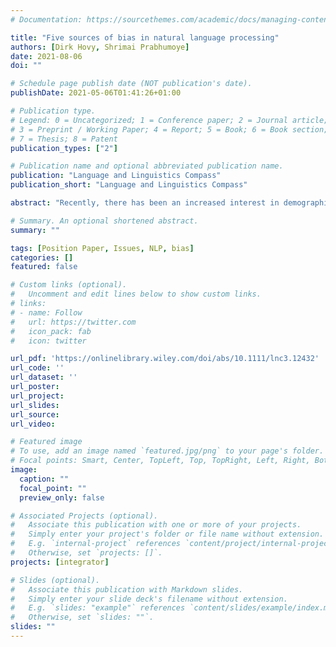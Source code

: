 ```yaml
---
# Documentation: https://sourcethemes.com/academic/docs/managing-content/

title: "Five sources of bias in natural language processing"
authors: [Dirk Hovy, Shrimai Prabhumoye]
date: 2021-08-06
doi: ""

# Schedule page publish date (NOT publication's date).
publishDate: 2021-05-06T01:41:26+01:00

# Publication type.
# Legend: 0 = Uncategorized; 1 = Conference paper; 2 = Journal article;
# 3 = Preprint / Working Paper; 4 = Report; 5 = Book; 6 = Book section;
# 7 = Thesis; 8 = Patent
publication_types: ["2"]

# Publication name and optional abbreviated publication name.
publication: "Language and Linguistics Compass"
publication_short: "Language and Linguistics Compass" 

abstract: "Recently, there has been an increased interest in demographically grounded bias in natural language processing (NLP) applications. Much of the recent work has focused on describing bias and providing an overview of bias in a larger context. Here, we provide a simple, actionable summary of this recent work. We outline five sources where bias can occur in NLP systems: (1) the data, (2) the annotation process, (3) the input representations, (4) the models, and finally (5) the research design (or how we conceptualize our research). We explore each of the bias sources in detail in this article, including examples and links to related work, as well as potential counter-measures." 

# Summary. An optional shortened abstract.
summary: ""

tags: [Position Paper, Issues, NLP, bias]
categories: []
featured: false

# Custom links (optional).
#   Uncomment and edit lines below to show custom links.
# links:
# - name: Follow
#   url: https://twitter.com
#   icon_pack: fab
#   icon: twitter

url_pdf: 'https://onlinelibrary.wiley.com/doi/abs/10.1111/lnc3.12432'
url_code: ''
url_dataset: ''
url_poster:
url_project:
url_slides:
url_source:
url_video:

# Featured image
# To use, add an image named `featured.jpg/png` to your page's folder.
# Focal points: Smart, Center, TopLeft, Top, TopRight, Left, Right, BottomLeft, Bottom, BottomRight.
image:
  caption: ""
  focal_point: ""
  preview_only: false

# Associated Projects (optional).
#   Associate this publication with one or more of your projects.
#   Simply enter your project's folder or file name without extension.
#   E.g. `internal-project` references `content/project/internal-project/index.md`.
#   Otherwise, set `projects: []`.
projects: [integrator]

# Slides (optional).
#   Associate this publication with Markdown slides.
#   Simply enter your slide deck's filename without extension.
#   E.g. `slides: "example"` references `content/slides/example/index.md`.
#   Otherwise, set `slides: ""`.
slides: ""
---
```

